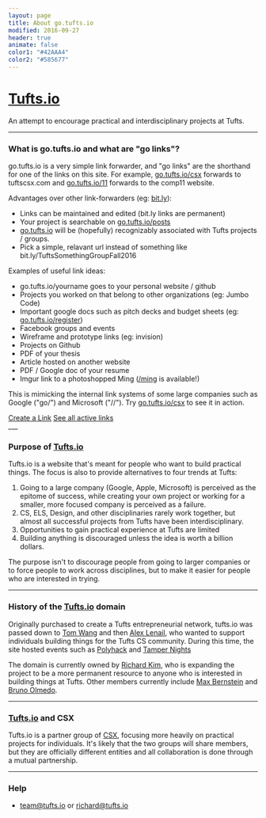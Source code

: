 ```yaml
---
layout: page
title: About go.tufts.io
modified: 2016-09-27
header: true
animate: false
color1: "#42AAA4"
color2: "#585677"
---
```


# [Tufts.io](http://tufts.io)
An attempt to encourage practical and interdisciplinary projects at Tufts.

---

### What is go.tufts.io and what are "go links"?
go.tufts.io is a very simple link forwarder, and "go links" are the shorthand for one of the links on this site.  For example, [go.tufts.io/csx](http://go.tufts.io/csx) forwards to tuftscsx.com and [go.tufts.io/11](http://go.tufts.io/11) forwards to the comp11 website.

Advantages over other link-forwarders (eg: [bit.ly](http://bit.ly)):

* Links can be maintained and edited (bit.ly links are permanent)
* Your project is searchable on [go.tufts.io/posts](/posts)
* [go.tufts.io](/) will be (hopefully) recognizably associated with Tufts projects / groups.
* Pick a simple, relavant url instead of something like bit.ly/TuftsSomethingGroupFall2016

Examples of useful link ideas:

* go.tufts.io/yourname goes to your personal website / github
* Projects you worked on that belong to other organizations (eg: Jumbo Code)
* Important google docs such as pitch decks and budget sheets (eg: [go.tufts.io/register](http://go.tufts.io/register))
* Facebook groups and events
* Wireframe and prototype links (eg: invision)
* Projects on Github
* PDF of your thesis
* Article hosted on another website
* PDF / Google doc of your resume
* Imgur link to a photoshopped Ming ([/ming](http://go.tufts.io/ming) is available!)

This is mimicking the internal link systems of some large companies such as Google ("go/") and Microsoft ("//").  Try [go.tufts.io/csx](http://go.tufts.io/csx) to see it in action.

<div markdown="0"><a href="/new" class="btn btn-info">Create a Link</a> <a href="/posts" class="btn btn-info">See all active links</a></div>
___

### Purpose of [Tufts.io](http://tufts.io)
Tufts.io is a website that's meant for people who want to build practical things.  The focus is also to provide alternatives to four trends at Tufts:

1. Going to a large company (Google, Apple, Microsoft) is perceived as the epitome of success, while creating your own project or working for a smaller, more focused company is perceived as a failure.
2. CS, ELS, Design, and other disciplinaries rarely work together, but almost all successful projects from Tufts have been interdisciplinary.
3. Opportunities to gain practical experience at Tufts are limited
4. Building anything is discouraged unless the idea is worth a billion dollars.

The purpose isn't to discourage people from going to larger companies or to force people to work across disciplines, but to make it easier for people who are interested in trying.

___

### History of the [Tufts.io](http://tufts.io) domain

Originally purchased to create a Tufts entrepreneurial network, tufts.io was passed down to [Tom Wang](http://www.womtang.me/) and then [Alex Lenail](http://alexlenail.me), who wanted to support individuals building things for the Tufts CS community.  During this time, the site hosted events such as [Polyhack](http://2015.polyhack.tufts.io) and [Tamper Nights](https://www.facebook.com/events/715024135262599/)

The domain is currently owned by [Richard Kim](http://cwrichardkim.com), who is expanding the project to be a more permanent resource to anyone who is interested in building things at Tufts.  Other members currently include [Max Bernstein](http://bernsteinbear.com/) and [Bruno Olmedo](https://www.linkedin.com/in/bruno-olmedo-aa1188a5).

___

### [Tufts.io](http://tufts.io) and CSX
Tufts.io is a partner group of [CSX](http://tuftscsx.com), focusing more heavily on practical projects for individuals.  It's likely that the two groups will share members, but they are officially different entities and all collaboration is done through a mutual partnership.

___

### Help
* team@tufts.io or richard@tufts.io
